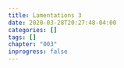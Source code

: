 ```yaml
---
title: Lamentations 3
date: 2020-03-28T20:27:48-04:00
categories: []
tags: []
chapter: "003"
inprogress: false
---
```


